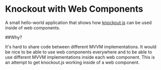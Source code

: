 Knockout with Web Components
==================

A small hello-world application that shows how [knockout.js](http://knockoutjs.com/) can be used inside of web components.

##Why?

It's hard to share code between different MVVM implementations. It would be nice to be able to use web components everywhere and to be able to use different MVVM implementations inside each web component. This is an attempt to get knockout.js working inside of a web component.
